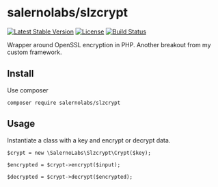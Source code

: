# salernolabs/slzcrypt

[![Latest Stable Version](https://poser.pugx.org/salernolabs/slzcrypt/v/stable)](https://packagist.org/packages/salernolabs/slzcrypt)
[![License](https://poser.pugx.org/salernolabs/slzcrypt/license)](https://packagist.org/packages/salernolabs/slzcrypt)
[![Build Status](https://travis-ci.com/salernolabs/slzcrypt.svg?branch=master)](https://travis-ci.org/salernolabs/slzcrypt)

Wrapper around OpenSSL encryption in PHP. Another breakout from my custom framework.

## Install

Use composer

    composer require salernolabs/slzcrypt

## Usage

Instantiate a class with a key and encrypt or decrypt data.

    $crypt = new \SalernoLabs\Slzcrypt\Crypt($key);

    $encrypted = $crypt->encrypt($input);

    $decrypted = $crypt->decrypt($encrypted);